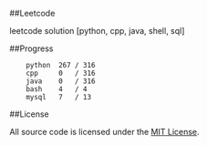 ##Leetcode

leetcode solution [python, cpp, java, shell, sql]

##Progress

```	
    python  267 / 316
    cpp     0   / 316
    java    0   / 316
    bash    4   / 4
    mysql   7   / 13
```

##License

All source code is licensed under the [MIT License](https://raw.githubusercontent.com/luosch/leetcode/master/LICENSE).

